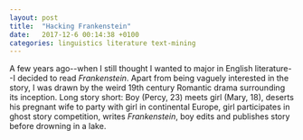 ```yaml
---
layout: post
title:  "Hacking Frankenstein"
date:   2017-12-6 00:14:38 +0100
categories: linguistics literature text-mining
---
```


A few years ago--when I still thought I wanted to major in English literature--I decided to read *Frankenstein*. Apart from being vaguely interested in the story, I was drawn by the weird 19th century Romantic drama surrounding its inception. Long story short: Boy (Percy, 23) meets girl (Mary, 18), deserts his pregnant wife to party with girl in continental Europe, girl participates in ghost story competition, writes *Frankenstein*, boy edits and publishes story before drowning in a lake.
